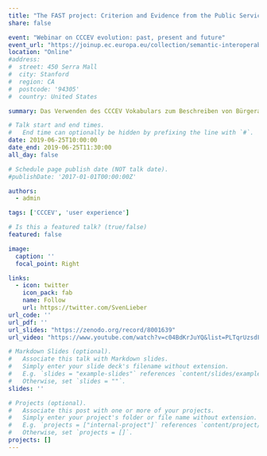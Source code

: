 ```yaml
---
title: "The FAST project: Criterion and Evidence from the Public Service UX perspective"
share: false

event: "Webinar on CCCEV evolution: past, present and future"
event_url: "https://joinup.ec.europa.eu/collection/semantic-interoperability-community-semic/event/webinar-cccev-evolution-past-present-and-future-25-june-2019-1000-1130-cest"
location: "Online"
#address:
#  street: 450 Serra Mall
#  city: Stanford
#  region: CA
#  postcode: '94305'
#  country: United States

summary: Das Verwenden des CCCEV Vokabulars zum Beschreiben von Bürgeramtformularen um die Benutzererfahrung zu verbessern

# Talk start and end times.
#   End time can optionally be hidden by prefixing the line with `#`.
date: 2019-06-25T10:00:00
date_end: 2019-06-25T11:30:00
all_day: false

# Schedule page publish date (NOT talk date).
#publishDate: '2017-01-01T00:00:00Z'

authors:
  - admin

tags: ['CCCEV', 'user experience']

# Is this a featured talk? (true/false)
featured: false

image:
  caption: ''
  focal_point: Right

links:
  - icon: twitter
    icon_pack: fab
    name: Follow
    url: https://twitter.com/SvenLieber
url_code: ''
url_pdf: ''
url_slides: "https://zenodo.org/record/8001639"
url_video: "https://www.youtube.com/watch?v=c04BdKrJuYQ&list=PLTqrUzsdFBKb8YYA1wXiJa45cne1YiLV-"

# Markdown Slides (optional).
#   Associate this talk with Markdown slides.
#   Simply enter your slide deck's filename without extension.
#   E.g. `slides = "example-slides"` references `content/slides/example-slides.md`.
#   Otherwise, set `slides = ""`.
slides: ''

# Projects (optional).
#   Associate this post with one or more of your projects.
#   Simply enter your project's folder or file name without extension.
#   E.g. `projects = ["internal-project"]` references `content/project/deep-learning/index.md`.
#   Otherwise, set `projects = []`.
projects: []
---
```


